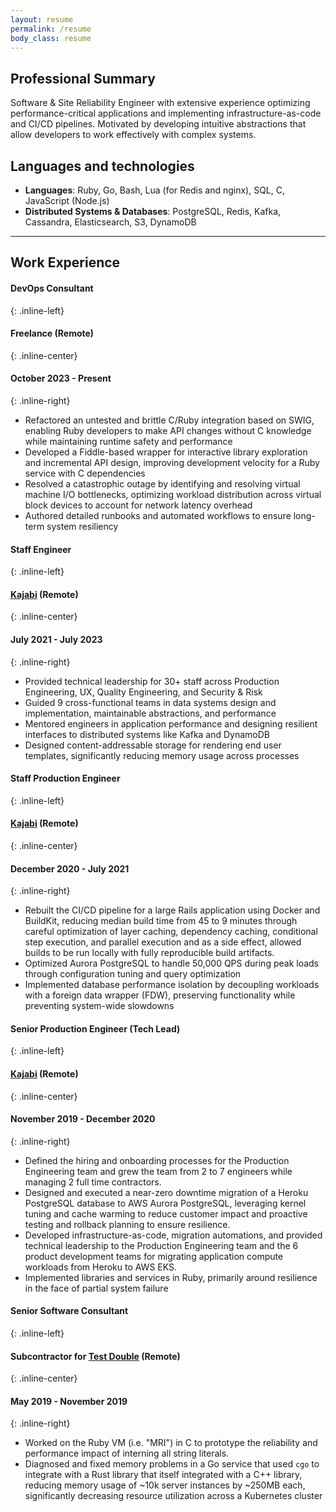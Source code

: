 ```yaml
---
layout: resume
permalink: /resume
body_class: resume
---
```


## Professional Summary

Software & Site Reliability Engineer with extensive experience optimizing performance-critical applications and implementing infrastructure-as-code and CI/CD pipelines. Motivated by developing intuitive abstractions that allow developers to work effectively with complex systems.

## Languages and technologies

- **Languages**: Ruby, Go, Bash, Lua (for Redis and nginx), SQL, C, JavaScript (Node.js)
- **Distributed Systems & Databases**: PostgreSQL, Redis, Kafka, Cassandra, Elasticsearch, S3, DynamoDB

<hr>

## Work Experience

#### DevOps Consultant
{: .inline-left}
#### Freelance&nbsp;(Remote)
{: .inline-center}
#### October 2023 - Present
{: .inline-right}

- Refactored an untested and brittle C/Ruby integration based on SWIG, enabling Ruby developers to make API changes without C knowledge while maintaining runtime safety and performance
- Developed a Fiddle-based wrapper for interactive library exploration and incremental API design, improving development velocity for a Ruby service with C dependencies
- Resolved a catastrophic outage by identifying and resolving virtual machine I/O bottlenecks, optimizing workload distribution across virtual block devices to account for network latency overhead
- Authored detailed runbooks and automated workflows to ensure long-term system resiliency

#### Staff Engineer
{: .inline-left}
#### [Kajabi](https://kajabi.com)&nbsp;(Remote)
{: .inline-center}
#### July 2021 - July 2023
{: .inline-right}

- Provided technical leadership for 30+ staff across Production Engineering, UX, Quality Engineering, and Security & Risk
- Guided 9 cross-functional teams in data systems design and implementation, maintainable abstractions, and performance
- Mentored engineers in application performance and designing resilient interfaces to distributed systems like Kafka and DynamoDB
- Designed content-addressable storage for rendering end user templates, significantly reducing memory usage across processes

#### Staff Production Engineer
{: .inline-left}
#### [Kajabi](https://kajabi.com)&nbsp;(Remote)
{: .inline-center}
#### December 2020 - July 2021
{: .inline-right}

- Rebuilt the CI/CD pipeline for a large Rails application using Docker and BuildKit, reducing median build time from 45 to 9 minutes through careful optimization of layer caching, dependency caching, conditional step execution, and parallel execution and as a side effect, allowed builds to be run locally with fully reproducible build artifacts.
- Optimized Aurora PostgreSQL to handle 50,000 QPS during peak loads through configuration tuning and query optimization
- Implemented database performance isolation by decoupling workloads with a foreign data wrapper (FDW), preserving functionality while preventing system-wide slowdowns

#### Senior Production Engineer (Tech Lead)
{: .inline-left}
#### [Kajabi](https://kajabi.com)&nbsp;(Remote)
{: .inline-center}
#### November 2019 - December 2020
{: .inline-right}

- Defined the hiring and onboarding processes for the Production Engineering team and grew the team from 2 to 7 engineers while managing 2 full time contractors.
- Designed and executed a near-zero downtime migration of a Heroku PostgreSQL database to AWS Aurora PostgreSQL, leveraging kernel tuning and cache warming to reduce customer impact and proactive testing and rollback planning to ensure resilience.
- Developed infrastructure-as-code, migration automations, and provided technical leadership to the Production Engineering team and the 6 product development teams for migrating application compute workloads from Heroku to AWS EKS.
- Implemented libraries and services in Ruby, primarily around resilience in the face of partial system failure

<!-- <div class="new-page"></div> -->

#### Senior Software Consultant
{: .inline-left}
#### Subcontractor for [Test Double](https://testdouble.com)&nbsp;(Remote)
{: .inline-center}
#### May 2019 - November 2019
{: .inline-right}

- Worked on the Ruby VM (i.e. "MRI") in C to prototype the reliability and performance impact of interning all string literals.
- Diagnosed and fixed memory problems in a Go service that used `cgo` to integrate with a Rust library that itself integrated with a C++ library, reducing memory usage of ~10k server instances by ~250MB each, significantly decreasing resource utilization across a Kubernetes cluster
